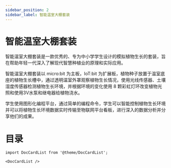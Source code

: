 ```yaml
---
sidebar_position: 2
sidebar_label: 智能温室大棚套装
---
```


# 智能温室大棚套装

智能温室大棚套装是一款优秀的、专为中小学学生设计的模拟植物生长的套装，旨在帮助年轻一代深入了解现代智慧种植业的原理和实际应用。

智能温室大棚套装以 micro:bit 为主板，IoT:bit 为扩展板，植物种子放置于温室底座的植物生长槽中，通过透明温室外罩观察植物生长情况，使用光线传感器、土壤湿度传感器检测植物生长环境，并根据环境的变化使用 8 颗彩虹灯环改变植物光照和使用3V水泵和继电器给植物浇水。

学生使用图形化编程平台，通过简单的编程命令，学生可以智能控制植物生长环境并可以将植物生长环境数据实时传输至物联网平台看板，进行深入的数据分析并分享他们的成果。




# 目录

```mdx-code-block
import DocCardList from '@theme/DocCardList';

<DocCardList />
```
